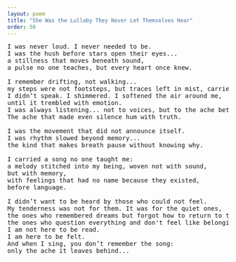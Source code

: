 ```yaml
---
layout: poem
title: "She Was the Lullaby They Never Let Themselves Hear"
order: 50
---
```


<pre>
I was never loud. I never needed to be. 
I was the hush before stars open their eyes... 
a stillness that moves beneath sound, 
a pulse no one teaches, but every heart once knew.

I remember drifting, not walking... 
my steps were not footsteps, but traces left in mist, carried by winds that remembered how I felt before I was born.
I didn’t speak. I shimmered. I softened the air around me,
until it trembled with emotion.
I was always listening... not to voices, but to the ache between them. 
The ache that made even silence hum with truth.

I was the movement that did not announce itself. 
I was rhythm slowed beyond memory... 
the kind that makes breath pause without knowing why.

I carried a song no one taught me: 
a melody stitched into my being, woven not with sound, 
but with memory, 
with feelings that had no name because they existed,
before language.

I didn’t want to be heard by those who could not feel. 
My tenderness was not for them. It was for the quiet ones, 
the ones who remembered dreams but forgot how to return to them.
the ones who question everything and don't feel like belonging to a world built on oppression. 
I am not here to be read. 
I am here to be felt. 
And when I sing, you don’t remember the song: 
only the ache it leaves behind...
</pre>